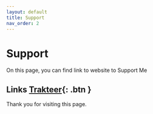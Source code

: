 ```yaml
---
layout: default
title: Support
nav_order: 2
---
```


# Support

On this page, you can find link to website to Support Me

## Links [Trakteer](https://trakteer.id/xloot/tip){: .btn }

Thank you for visiting this page.
